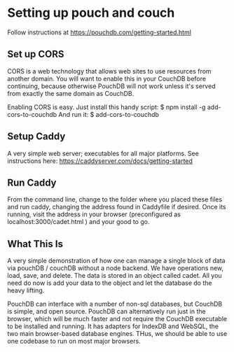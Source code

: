 # Setting up pouch and couch

Follow instructions at 
https://pouchdb.com/getting-started.html

## Set up CORS
CORS is a web technology that allows web sites to use resources from another domain. You will want to enable this in your CouchDB before continuing, because otherwise PouchDB will not work unless it's served from exactly the same domain as CouchDB.

Enabling CORS is easy. Just install this handy script:
$ npm install -g add-cors-to-couchdb
And run it:
$ add-cors-to-couchdb

## Setup Caddy

A very simple web server; executables for all major platforms.  See instructions here:
https://caddyserver.com/docs/getting-started

## Run Caddy

From the command line, change to the folder where you placed these files and run caddy, changing the address found in Caddyfile if desired.
Once its running, visit the address in your browser (preconfigured as localhost:3000/cadet.html ) and your good to go.

## What This Is

A very simple demonstration of how one can manage a single block of data via pouchDB / couchDB without a node backend.
We have operations new, load, save, and delete.
The data is stored in an object called cadet.
All you need do now is add your data to the object and let the database do the heavy lifting.

PouchDB can interface with a number of non-sql databases, but CouchDB is simple, and open source.
PouchDB can alternatively run just in the browser, which will be much faster and not require the CouchDB executable to be installed and running. It has adapters for IndexDB and WebSQL, the two main browser-based database engines.  THus, we should be able to use one codebase to run on most major browsers.



